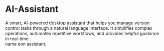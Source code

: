 # AI-Assistant
A smart, AI-powered desktop assistant that helps you manage version control tasks through a natural language interface. It simplifies complex operations, automates repetitive workflows, and provides helpful guidance in real-time .
<br>
name eon assistant.
